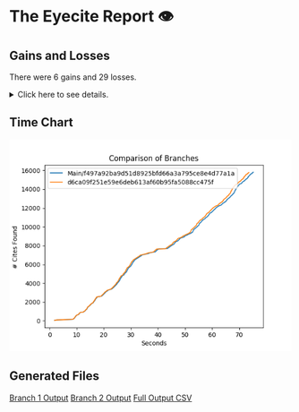 # The Eyecite Report :eye:



Gains and Losses
---------
There were 6 gains and 29 losses.

<details>
<summary>Click here to see details.</summary>

There were 53 changes so we are only displaying the first 50. You can review the 
entire list by downloading the output.csv file linked above.

|     id     |      Gain      |                   Loss                  |
| ---------- | -------------- | --------------------------------------- |
|  4746031   |                |              128 Wn.2d 262              |
|  4746031   | 605 Wn.2d 262  |                                         |
|  4759430   |                |             151 Wn. App. 818            |
|  4759430   |                |             Mike M. Johnson             |
|  5329531   |                |           German Savings Bank           |
|  5661007   |                |               248 P.2d 52               |
|  5681753   |  828 AD3d 883  |                                         |
|  5681753   |                |                5 AD3d 883               |
|  6040243   |                |             153 Misc 2d 600             |
|  6185261   |                |             140 F. Supp. 260            |
|  1917661   |                |                  Vanner                 |
|  1662392   |                |                  Belton                 |
|  1783747   |                |        Parish of East Baton Rouge       |
|  1537257   |                |                St. Cloud                |
|  1717506   |                |                Blue Bell                |
|  2357843   |                | State ex rel. Utility Consumers Council |
|  2414924   |                |              City of Boerne             |
|  2414924   | Boerne at 2170 |                                         |
|  2414924   |                |          City of Boerne at 2170         |
|  2410732   |                |                 Williams                |
|  1431414   |                |      Memphis Development Foundation     |
|  2925642   |                |                 Buckner                 |
|  2330285   |                |                  Terry                  |
|   203607   |                |         Fustaguio do Nascimento         |
|  7124861   |                |                  Hocker                 |
|  1433305   |                |                 Grayson                 |
|  2411681   |                |                 Sumner I                |
|   901384   |                |                 Setliff I               |
|   901384   |                |                Setliff I                |
|  2208164   |     Rogers     |                                         |
|  1440932   |                |               San Giovanni              |
|  6596585   |    Beckwith    |                                         |
|  6776333   |                |                  Susser                 |
|  7493362   | 161 So.2d 580  |                                         |
|  7493362   |                |              218 So.2d 580              |


</details>



Time Chart
---------

![image](https://raw.githubusercontent.com/freelawproject/eyecite/artifacts/241/results/chart.png)


Generated Files
---------

[Branch 1 Output](https://raw.githubusercontent.com/freelawproject/eyecite/artifacts/241/results/f497a92ba9d51d8925bfd66a3a795ce8e4d77a1a.json)
[Branch 2 Output](https://raw.githubusercontent.com/freelawproject/eyecite/artifacts/241/results/d6ca09f251e59e6deb613af60b95fa5088cc475f.json)
[Full Output CSV ](https://raw.githubusercontent.com/freelawproject/eyecite/artifacts/241/results/output.csv)
